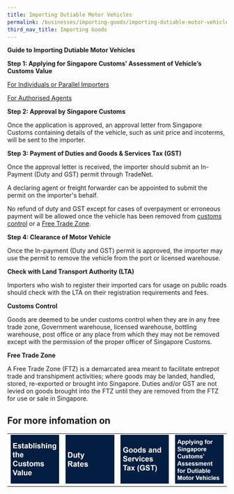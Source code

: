 ```yaml
---
title: Importing Dutiable Motor Vehicles 
permalink: /businesses/importing-goods/importing-dutiable-motor-vehicles
third_nav_title: Importing Goods
---
```


**Guide to Importing Dutiable Motor Vehicles**

**Step 1: Applying for Singapore Customs’ Assessment of Vehicle’s Customs Value**

 [ For Individuals or Parallel Importers ](https://www.customs.gov.sg/businesses/importing-goods/importing-dutiable-motor-vehicles/guide-to-importing-dutiable-motor-vehicles#item-heading-a2a33977-6a08-4b4d-9b54-e62c4e2b64eb)

 [For Authorised Agents](https://www.customs.gov.sg/businesses/importing-goods/importing-dutiable-motor-vehicles/guide-to-importing-dutiable-motor-vehicles#item-heading-19ddb277-d73b-4416-a1f5-f2787d41c3a3)

**Step 2: Approval by Singapore Customs**

Once the application is approved, an approval letter from Singapore Customs containing details of the vehicle, such as unit price and incoterms, will be sent to the importer.

**Step 3: Payment of Duties and Goods & Services Tax (GST)**

Once the approval letter is received, the importer should submit an In-Payment (Duty and GST) permit through TradeNet.

A declaring agent or freight forwarder can be appointed to submit the permit on the importer's behalf.

No refund of duty and GST except for cases of overpayment or erroneous payment will be allowed once the vehicle has been removed from [customs control](https://www.customs.gov.sg/businesses/importing-goods/importing-dutiable-motor-vehicles/guide-to-importing-dutiable-motor-vehicles#customscontrol) or a [Free Trade Zone](https://www.customs.gov.sg/businesses/importing-goods/importing-dutiable-motor-vehicles/guide-to-importing-dutiable-motor-vehicles#customscontrol).

**Step 4: Clearance of Motor Vehicle**

Once the In-payment (Duty and GST) permit is approved, the importer may use the permit to remove the vehicle from the port or licensed warehouse.

**Check with Land Transport Authority (LTA)**

Importers who wish to register their imported cars for usage on public roads should check with the LTA on their registration requirements and fees.

**Customs Control**

Goods are deemed to be under customs control when they are in any free trade zone, Government warehouse, licensed warehouse, bottling warehouse, post office or any place from which they may not be removed except with the permission of the proper officer of Singapore Customs.

**Free Trade Zone**

A Free Trade Zone (FTZ) is a demarcated area meant to facilitate entrepot trade and transhipment activities; where goods may be landed, handled, stored, re-exported or brought into Singapore. Duties and/or GST are not levied on goods brought into the FTZ until they are removed from the FTZ for use or sale in Singapore.

## For more infomation on 

|  |  |  |  |
|--|--|--|--|
| [![](/images/IDMV1.jpg)](https://www.customs.gov.sg/businesses/importing-goods/importing-dutiable-motor-vehicles/establishing-the-customs-value)| [![](/images/IDMV2.jpg)](https://www.customs.gov.sg/businesses/importing-goods/importing-dutiable-motor-vehicles/duty-rates) |  [![](/images/IDMV3.jpg)](https://www.customs.gov.sg/businesses/importing-goods/importing-dutiable-motor-vehicles/good-and-services-tax-gst)| [![](/images/IDMV4.jpg)](https://www.customs.gov.sg/businesses/importing-goods/importing-dutiable-motor-vehicles/applying-for-singapore-customs-assessment-for-dutiable-motor-vehicles) |

